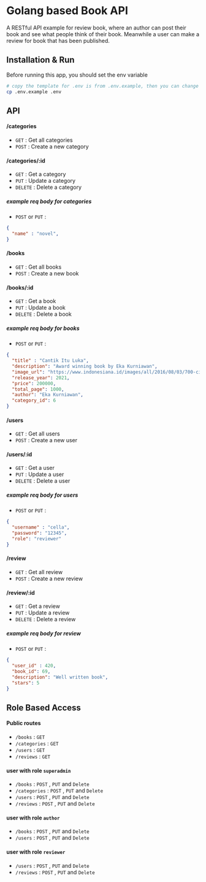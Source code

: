 # Golang based Book API
A RESTful API example for review book, where an author can post their book and see what people think of their book. Meanwhile a user can make a review for book that has been published.

## Installation & Run
Before running this app, you should set the env variable
```bash
# copy the template for .env is from .env.example, then you can change your env variable in .env
cp .env.example .env
```

## API

#### /categories
* `GET` : Get all categories
* `POST` : Create a new category

#### /categories/:id
* `GET` : Get a category
* `PUT` : Update a category
* `DELETE` : Delete a category

##### example req body for categories
* `POST` or `PUT` : 
```json
{
  "name" : "novel",
}
```

#### /books
* `GET` : Get all books
* `POST` : Create a new book

#### /books/:id
* `GET` : Get a book
* `PUT` : Update a book
* `DELETE` : Delete a book

##### example req body for books
* `POST` or `PUT` : 
```json
{
  "title" : "Cantik Itu Luka",
  "description": "Award winning book by Eka Kurniawan",
  "image_url": "https://www.indonesiana.id/images/all/2016/08/03/700-cil2015.jpg",
  "release_year": 2021,
  "price": 200000,
  "total_page": 1000,
  "author": "Eka Kurniawan",
  "category_id": 6
}
```

#### /users
* `GET` : Get all users
* `POST` : Create a new user

#### /users/:id
* `GET` : Get a user
* `PUT` : Update a user
* `DELETE` : Delete a user

##### example req body for users
* `POST` or `PUT` : 
```json
{
  "username" : "cella",
  "password": "12345",
  "role": "reviewer"
}
```

#### /review
* `GET` : Get all review
* `POST` : Create a new review

#### /review/:id
* `GET` : Get a review
* `PUT` : Update a review
* `DELETE` : Delete a review

##### example req body for review
* `POST` or `PUT` : 
```json
{
  "user_id" : 420,
  "book_id": 69,
  "description": "Well written book",
  "stars": 5
}
```

## Role Based Access

#### Public routes
* `/books` : `GET`
* `/categories` : `GET`
* `/users` : `GET`
* `/reviews` : `GET`

#### user with role `superadmin`
* `/books` : `POST` , `PUT` and `Delete`
* `/categories` : `POST` , `PUT` and `Delete`
* `/users` : `POST` , `PUT` and `Delete`
* `/reviews` : `POST` , `PUT` and `Delete`

#### user with role `author`
* `/books` : `POST` , `PUT` and `Delete`
* `/users` : `POST` , `PUT` and `Delete`

#### user with role `reviewer`
* `/users` : `POST` , `PUT` and `Delete`
* `/reviews` : `POST` , `PUT` and `Delete`

 